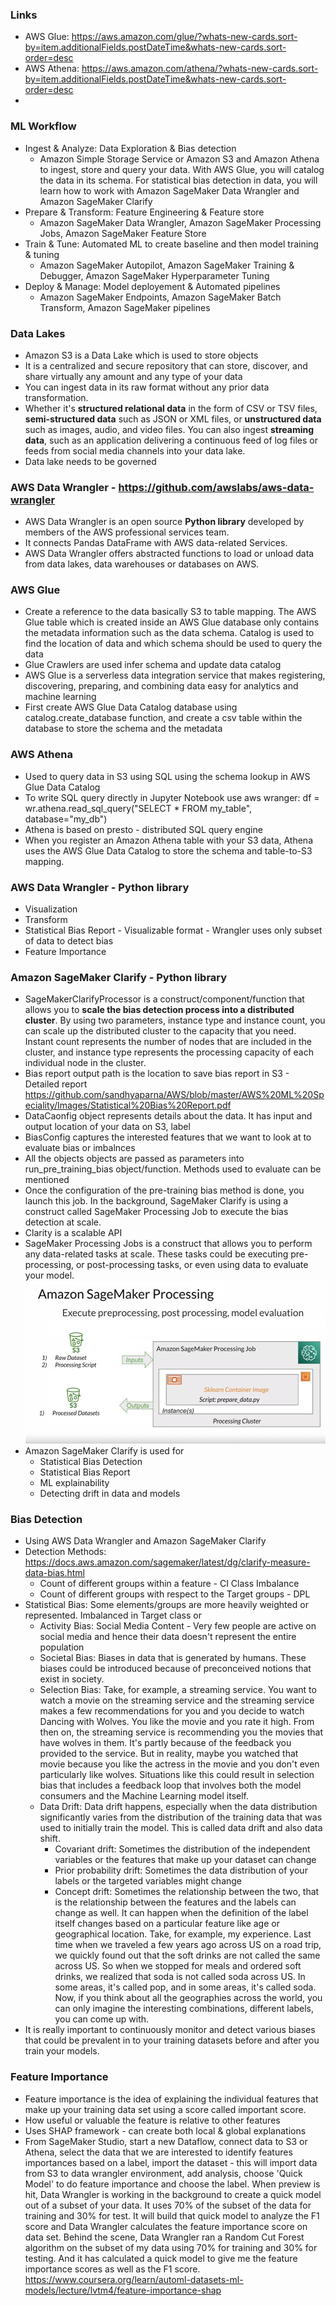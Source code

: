 ### Links
* AWS Glue: https://aws.amazon.com/glue/?whats-new-cards.sort-by=item.additionalFields.postDateTime&whats-new-cards.sort-order=desc
* AWS Athena: https://aws.amazon.com/athena/?whats-new-cards.sort-by=item.additionalFields.postDateTime&whats-new-cards.sort-order=desc
* 

### ML Workflow
* Ingest & Analyze: Data Exploration & Bias detection
  * Amazon Simple Storage Service or Amazon S3 and Amazon Athena to ingest, store and query your data. With AWS Glue, you will catalog the data in its schema. For statistical bias detection in data, you will learn how to work with Amazon SageMaker Data Wrangler and Amazon SageMaker Clarify
* Prepare & Transform: Feature Engineering & Feature store
  * Amazon SageMaker Data Wrangler, Amazon SageMaker Processing Jobs, Amazon SageMaker Feature Store
* Train & Tune: Automated ML to create baseline and then model training & tuning
  * Amazon SageMaker Autopilot, Amazon SageMaker Training & Debugger, Amazon SageMaker Hyperparameter Tuning  
* Deploy & Manage: Model deployement & Automated pipelines
  * Amazon SageMaker Endpoints, Amazon SageMaker Batch Transform, Amazon SageMaker pipelines

### Data Lakes
* Amazon S3 is a Data Lake which is used to store objects
* It is a centralized and secure repository that can store, discover, and share virtually any amount and any type of your data
* You can ingest data in its raw format without any prior data transformation.
* Whether it's **structured relational data** in the form of CSV or TSV files, **semi-structured data** such as JSON or XML files, or **unstructured data** such as images, audio, and video files. You can also ingest **streaming data**, such as an application delivering a continuous feed of log files or feeds from social media channels into your data lake.
* Data lake needs to be governed

### AWS Data Wrangler - https://github.com/awslabs/aws-data-wrangler
* AWS Data Wrangler is an open source **Python library** developed by members of the AWS professional services team. 
* It connects Pandas DataFrame with AWS data-related Services. 
* AWS Data Wrangler offers abstracted functions to load or unload data from data lakes, data warehouses or databases on AWS. 

### AWS Glue
* Create a reference to the data basically S3 to table mapping. The AWS Glue table which is created inside an AWS Glue database only contains the metadata information such as the data schema. Catalog is used to find the location of data and which schema should be used to query the data
* Glue Crawlers are used infer schema and update data catalog
* AWS Glue is a serverless data integration service that makes registering, discovering, preparing, and combining data easy for analytics and machine learning
* First create AWS Glue Data Catalog database using catalog.create_database function, and create a csv table within the database to store the schema and the metadata

### AWS Athena
* Used to query data in S3 using SQL using the schema lookup in AWS Glue Data Catalog
* To write SQL query directly in Jupyter Notebook use aws wranger: df = wr.athena.read_sql_query("SELECT * FROM my_table", database="my_db")
* Athena is based on presto - distributed SQL query engine
* When you register an Amazon Athena table with your S3 data, Athena uses the AWS Glue Data Catalog to store the schema and table-to-S3 mapping.

### AWS Data Wrangler - Python library
* Visualization
* Transform
* Statistical Bias Report - Visualizable format - Wrangler uses only subset of data to detect bias
* Feature Importance

### Amazon SageMaker Clarify - Python library
* SageMakerClarifyProcessor is a construct/component/function that allows you to **scale the bias detection process into a distributed cluster**. By using two parameters, instance type and instance count, you can scale up the distributed cluster to the capacity that you need. Instant count represents the number of nodes that are included in the cluster, and instance type represents the processing capacity of each individual node in the cluster.
* Bias report output path is the location to save bias report in S3 - Detailed report https://github.com/sandhyaparna/AWS/blob/master/AWS%20ML%20Speciality/Images/Statistical%20Bias%20Report.pdf
* DataCaonfig object represents details about the data. It has input and output location of your data on S3, label
* BiasConfig captures the interested features that we want to look at to evaluate bias or imbalnces 
* All the objects objects are passed as parameters into run_pre_training_bias object/function. Methods used to evaluate can be mentioned
* Once the configuration of the pre-training bias method is done, you launch this job. In the background, SageMaker Clarify is using a construct called SageMaker Processing Job to execute the bias detection at scale.
* Clarity is a scalable API
* SageMaker Processing Jobs is a construct that allows you to perform any data-related tasks at scale. These tasks could be executing pre-processing, or post-processing tasks, or even using data to evaluate your model.
![](https://github.com/sandhyaparna/AWS/blob/master/AWS%20ML%20Speciality/Images/Amazon%20SageMaker%20Processing%20Job.PNG)
* Amazon SageMaker Clarify is used for 
  * Statistical Bias Detection
  * Statistical Bias Report
  * ML explainability
  * Detecting drift in data and models

### Bias Detection
* Using AWS Data Wrangler and Amazon SageMaker Clarify 
* Detection Methods: https://docs.aws.amazon.com/sagemaker/latest/dg/clarify-measure-data-bias.html
  * Count of different groups within a feature - CI Class Imbalance
  * Count of different groups with respect to the Target groups - DPL
* Statistical Bias: Some elements/groups are more heavily weighted or represented. Imbalanced in Target class or 
  * Activity Bias: Social Media Content - Very few people are active on social media and hence their data doesn't represent the entire population
  * Societal Bias: Biases in data that is generated by humans. These biases could be introduced because of preconceived notions that exist in society. 
  * Selection Bias: Take, for example, a streaming service. You want to watch a movie on the streaming service and the streaming service makes a few recommendations for you and you decide to watch Dancing with Wolves. You like the movie and you rate it high. From then on, the streaming service is recommending you the movies that have wolves in them. It's partly because of the feedback you provided to the service. But in reality, maybe you watched that movie because you like the actress in the movie and you don't even particularly like wolves. Situations like this could result in selection bias that includes a feedback loop that involves both the model consumers and the Machine Learning model itself. 
  * Data Drift: Data drift happens, especially when the data distribution significantly varies from the distribution of the training data that was used to initially train the model. This is called data drift and also data shift.
    * Covariant drift: Sometimes the distribution of the independent variables or the features that make up your dataset can change
    * Prior probability drift: Sometimes the data distribution of your labels or the targeted variables might change
    * Concept drift: Sometimes the relationship between the two, that is the relationship between the features and the labels can change as well. It can happen when the definition of the label itself changes based on a particular feature like age or geographical location. Take, for example, my experience. Last time when we traveled a few years ago across US on a road trip, we quickly found out that the soft drinks are not called the same across US. So when we stopped for meals and ordered soft drinks, we realized that soda is not called soda across US. In some areas, it's called pop, and in some areas, it's called soda. Now, if you think about all the geographies across the world, you can only imagine the interesting combinations, different labels, you can come up with. 
* It is really important to continuously monitor and detect various biases that could be prevalent in to your training datasets before and after you train your models.

### Feature Importance
* Feature importance is the idea of explaining the individual features that make up your training data set using a score called important score. 
* How useful or valuable the feature is relative to other features
* Uses SHAP framework - can create both local & global explanations
* From SageMaker Studio, start a new Dataflow, connect data to S3 or Athena, select the data that we are interested to identify features importances based on a label, import the dataset - this will import data from S3 to data wrangler environment, add analysis, choose 'Quick Model' to do feature importance  and choose the label. When preview is hit, Data Wrangler is working in the background to create a quick model out of a subset of your data. It uses 70% of the subset of the data for training and 30% for test. It will build that quick model to analyze the F1 score and Data Wrangler calculates the feature importance score on data set. Behind the scene, Data Wrangler ran a Random Cut Forest algorithm on the subset of my data using 70% for training and 30% for testing. And it has calculated a quick model to give me the feature importance scores as well as the F1 score.     https://www.coursera.org/learn/automl-datasets-ml-models/lecture/lvtm4/feature-importance-shap




